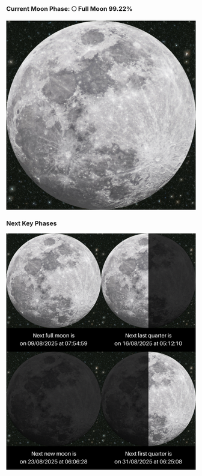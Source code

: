 ### Current Moon Phase: 🌕 Full Moon 99.22%
![Moon Phase](moonphase.png)
### Next Key Phases
![Gallery](gallery.png)